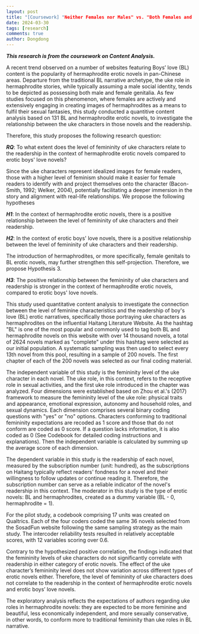 ```yaml
---
layout: post
title: "[Coursework] "Neither Females nor Males" vs. "Both Females and Males": Female Readers’ Preference on Erotic Fantasy Universe"
date: 2024-03-30
tags: [research]
comments: true
author: Dongdong
---
```


***This research is from the coursework on Content Analysis.***

A recent trend observed on a number of websites featuring Boys’ love (BL) content is the popularity of hermaphrodite erotic novels in pan-Chinese areas. Departure from the traditional BL narrative archetype, the uke role in hermaphrodite stories, while typically assuming a male social identity, tends to be depicted as possessing both male and female genitalia. As few studies focused on this phenomenon, where females are actively and extensively engaging in creating images of hermaphrodites as a means to fulfil their sexual fantasies, this study conducted a quantitive content analysis based on 131 BL and hermaphrodite erotic novels, to investigate the relationship between the uke characters in those novels and the readership.

Therefore, this study proposes the following research question:

***RQ***: To what extent does the level of femininity of uke characters relate to the readership in the context of hermaphrodite erotic novels compared to erotic boys' love novels?

Since the uke characters represent idealized images for female readers, those with a higher level of feminism should make it easier for female readers to identify with and project themselves onto the character (Bacon-Smith, 1992; Welker, 2004), potentially facilitating a deeper immersion in the story and alignment with real-life relationships. We propose the following hypotheses

***H1***: In the context of hermaphrodite erotic novels, there is a positive relationship between the level of femininity of uke characters and their readership.

***H2***: In the context of erotic boys' love novels, there is a positive relationship between the level of femininity of uke characters and their readership.

The introduction of hermaphrodites, or more specifically, female genitals to BL erotic novels, may further strengthen this self-projection. Therefore, we propose Hypothesis 3.

***H3***: The positive relationship between the femininity of uke characters and readership is stronger in the context of hermaphrodite erotic novels, compared to erotic boys' love novels.

This study used quantitative content analysis to investigate the connection between the level of feminine characteristics and the readership of boy's love (BL) erotic narratives, specifically those portraying uke characters as hermaphrodites on the influential Haitang Literature Website. As the hashtag "BL" is one of the most popular and commonly used to tag both BL and hermaphrodite novels on this website with over 14 thousand novels, a total of 2624 novels marked as "complete" under this hashtag were selected as our initial population. A systematic sampling was then used to select every 13th novel from this pool, resulting in a sample of 200
novels. The first chapter of each of the 200 novels was selected as our final coding material. 

The independent variable of this study is the femininity level of the uke character in each novel. The uke role, in this context, refers to the receptive role in sexual activities, and the first uke role introduced in the chapter was analyzed. Four dimensions were established based on Zhou et al.'s (2017) framework to measure the femininity level of the uke role: physical traits and appearance, emotional expression, autonomy and household roles, and sexual dynamics. Each dimension comprises several binary coding questions with "yes" or "no" options. Characters conforming to traditional femininity expectations are recoded as 1 score and those that do not conform are coded as 0 score. If a question lacks information, it is also coded as 0 (See Codebook for detailed coding instructions and explanations). Then the independent variable is calculated by summing up the average score of each dimension.

The dependent variable in this study is the readership of each novel, measured by the subscription number (unit: hundred), as the subscriptions on Haitang typically reflect readers' fondness for a novel and their willingness to follow updates or continue reading it. Therefore, the subscription number can serve as a reliable indicator of the novel's readership in this context. The moderator in this study is the type of erotic novels: BL and hermaphrodites, created as a dummy variable (BL - 0, hermaphrodite = 1).

For the pilot study, a codebook comprising 17 units was created on Qualtrics. Each of the four coders coded the same 36 novels selected from the SosadFun website following the same sampling strategy as the main study. The intercoder reliability tests resulted in relatively acceptable scores, with 12 variables scoring over 0.6.

Contrary to the hypothesized positive correlation, the findings indicated that the femininity levels of uke characters do not significantly correlate with readership in either category of erotic novels. The effect of the uke character’s femininity level does not show variation across different types of erotic novels either. Therefore, the level of femininity of uke characters does not correlate to the readership in the context of hermaphrodite erotic novels and erotic boys’ love novels.

The exploratory analysis reflects the expectations of authors regarding uke roles in hermaphrodite novels: they are expected to be more feminine and beautiful, less economically independent, and more sexually conservative, in other words, to conform more
to traditional femininity than uke roles in BL narrative.
